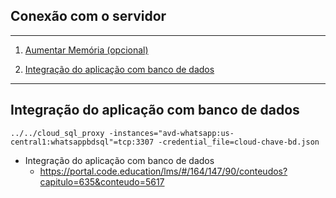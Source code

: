 ## Conexão com o servidor
*******
 1. [Aumentar Memória (opcional)](#swap)

 2. [Integração do aplicação com banco de dados](#virtual-host)

*******
<div id='virtual-host'/>

## Integração do aplicação com banco de dados
```
../../cloud_sql_proxy -instances="avd-whatsapp:us-central1:whatsappbdsql"=tcp:3307 -credential_file=cloud-chave-bd.json

```

* Integração do aplicação com banco de dados
    * https://portal.code.education/lms/#/164/147/90/conteudos?capitulo=635&conteudo=5617